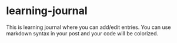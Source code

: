 # learning-journal

This is learning journal where you can add/edit entries.
You can use markdown syntax in your post and your code will be colorized.